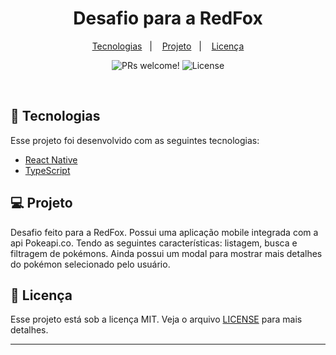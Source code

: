 <h1 align="center" width="220px">
    Desafio para a RedFox
</h1>

<p align="center">
  <a href="#rocket-tecnologias">Tecnologias</a>&nbsp;&nbsp;&nbsp;|&nbsp;&nbsp;&nbsp;
  <a href="#-projeto">Projeto</a>&nbsp;&nbsp;&nbsp;|&nbsp;&nbsp;&nbsp;
  <a href="#memo-licença">Licença</a>
</p>

<p align="center">
 <img src="https://img.shields.io/static/v1?label=PRs&message=welcome&color=7159c1&labelColor=000000" alt="PRs welcome!" />

  <img alt="License" src="https://img.shields.io/static/v1?label=license&message=MIT&color=7159c1&labelColor=000000">
</p>

<br>

## 🚀 Tecnologias

Esse projeto foi desenvolvido com as seguintes tecnologias:

- [React Native](https://reactnative.dev/)
- [TypeScript](https://www.typescriptlang.org/)

## 💻 Projeto

Desafio feito para a RedFox. Possui uma aplicação mobile integrada com a api Pokeapi.co. Tendo as seguintes características: listagem, busca e filtragem de pokémons. Ainda possui um modal para mostrar mais detalhes do pokémon selecionado pelo usuário.

## :memo: Licença

Esse projeto está sob a licença MIT. Veja o arquivo [LICENSE](LICENSE) para mais detalhes.

---
